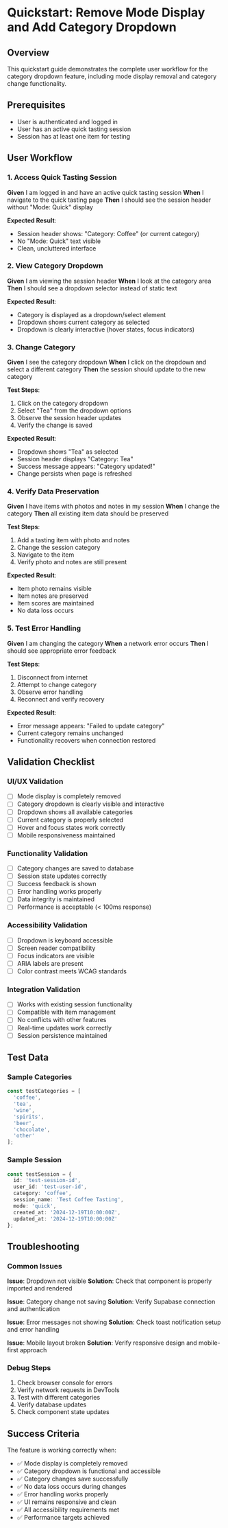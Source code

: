 # Quickstart: Remove Mode Display and Add Category Dropdown

## Overview
This quickstart guide demonstrates the complete user workflow for the category dropdown feature, including mode display removal and category change functionality.

## Prerequisites
- User is authenticated and logged in
- User has an active quick tasting session
- Session has at least one item for testing

## User Workflow

### 1. Access Quick Tasting Session
**Given** I am logged in and have an active quick tasting session
**When** I navigate to the quick tasting page
**Then** I should see the session header without "Mode: Quick" display

**Expected Result**:
- Session header shows: "Category: Coffee" (or current category)
- No "Mode: Quick" text visible
- Clean, uncluttered interface

### 2. View Category Dropdown
**Given** I am viewing the session header
**When** I look at the category area
**Then** I should see a dropdown selector instead of static text

**Expected Result**:
- Category is displayed as a dropdown/select element
- Dropdown shows current category as selected
- Dropdown is clearly interactive (hover states, focus indicators)

### 3. Change Category
**Given** I see the category dropdown
**When** I click on the dropdown and select a different category
**Then** the session should update to the new category

**Test Steps**:
1. Click on the category dropdown
2. Select "Tea" from the dropdown options
3. Observe the session header updates
4. Verify the change is saved

**Expected Result**:
- Dropdown shows "Tea" as selected
- Session header displays "Category: Tea"
- Success message appears: "Category updated!"
- Change persists when page is refreshed

### 4. Verify Data Preservation
**Given** I have items with photos and notes in my session
**When** I change the category
**Then** all existing item data should be preserved

**Test Steps**:
1. Add a tasting item with photo and notes
2. Change the session category
3. Navigate to the item
4. Verify photo and notes are still present

**Expected Result**:
- Item photo remains visible
- Item notes are preserved
- Item scores are maintained
- No data loss occurs

### 5. Test Error Handling
**Given** I am changing the category
**When** a network error occurs
**Then** I should see appropriate error feedback

**Test Steps**:
1. Disconnect from internet
2. Attempt to change category
3. Observe error handling
4. Reconnect and verify recovery

**Expected Result**:
- Error message appears: "Failed to update category"
- Current category remains unchanged
- Functionality recovers when connection restored

## Validation Checklist

### UI/UX Validation
- [ ] Mode display is completely removed
- [ ] Category dropdown is clearly visible and interactive
- [ ] Dropdown shows all available categories
- [ ] Current category is properly selected
- [ ] Hover and focus states work correctly
- [ ] Mobile responsiveness maintained

### Functionality Validation
- [ ] Category changes are saved to database
- [ ] Session state updates correctly
- [ ] Success feedback is shown
- [ ] Error handling works properly
- [ ] Data integrity is maintained
- [ ] Performance is acceptable (< 100ms response)

### Accessibility Validation
- [ ] Dropdown is keyboard accessible
- [ ] Screen reader compatibility
- [ ] Focus indicators are visible
- [ ] ARIA labels are present
- [ ] Color contrast meets WCAG standards

### Integration Validation
- [ ] Works with existing session functionality
- [ ] Compatible with item management
- [ ] No conflicts with other features
- [ ] Real-time updates work correctly
- [ ] Session persistence maintained

## Test Data

### Sample Categories
```typescript
const testCategories = [
  'coffee',
  'tea', 
  'wine',
  'spirits',
  'beer',
  'chocolate',
  'other'
];
```

### Sample Session
```typescript
const testSession = {
  id: 'test-session-id',
  user_id: 'test-user-id',
  category: 'coffee',
  session_name: 'Test Coffee Tasting',
  mode: 'quick',
  created_at: '2024-12-19T10:00:00Z',
  updated_at: '2024-12-19T10:00:00Z'
};
```

## Troubleshooting

### Common Issues

**Issue**: Dropdown not visible
**Solution**: Check that component is properly imported and rendered

**Issue**: Category change not saving
**Solution**: Verify Supabase connection and authentication

**Issue**: Error messages not showing
**Solution**: Check toast notification setup and error handling

**Issue**: Mobile layout broken
**Solution**: Verify responsive design and mobile-first approach

### Debug Steps
1. Check browser console for errors
2. Verify network requests in DevTools
3. Test with different categories
4. Verify database updates
5. Check component state updates

## Success Criteria

The feature is working correctly when:
- ✅ Mode display is completely removed
- ✅ Category dropdown is functional and accessible
- ✅ Category changes save successfully
- ✅ No data loss occurs during changes
- ✅ Error handling works properly
- ✅ UI remains responsive and clean
- ✅ All accessibility requirements met
- ✅ Performance targets achieved
